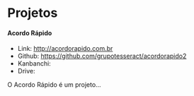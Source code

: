 # Projetos

#### Acordo Rápido

- Link: http://acordorapido.com.br
- Github: https://github.com/grupotesseract/acordorapido2
- Kanbanchi:
- Drive: 

O Acordo Rápido é um projeto...<!--stackedit_data:
eyJoaXN0b3J5IjpbLTc4NTI1MjcwM119
-->